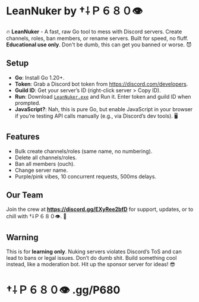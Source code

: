 # LeanNuker by †⸸Ｐ６８０👁

🔥 **LeanNuker** - A fast, raw Go tool to mess with Discord servers. Create channels, roles, ban members, or rename servers. Built for speed, no fluff. **Educational use only**. Don't be dumb, this can get you banned or worse. 😈

## Setup
- **Go**: Install Go 1.20+.
- **Token**: Grab a Discord bot token from https://discord.com/developers.
- **Guild ID**: Get your server’s ID (right-click server > Copy ID).
- **Run**: Download [`LeanNuker.exe`](https://github.com/OptyWine/LeanNuker/releases/download/1.0.0/LeanNuker.exe) and Run it. Enter token and guild ID when prompted.
- **JavaScript?**: Nah, this is pure Go, but enable JavaScript in your browser if you’re testing API calls manually (e.g., via Discord’s dev tools). 🖥️

## Features
- Bulk create channels/roles (same name, no numbering).
- Delete all channels/roles.
- Ban all members (ouch).
- Change server name.
- Purple/pink vibes, 10 concurrent requests, 500ms delays.

## Our Team
Join the crew at **https://discord.gg/EXyRee2bfD** for support, updates, or to chill with †⸸Ｐ６８０👁. 🖤

## Warning
This is for **learning only**. Nuking servers violates Discord’s ToS and can lead to bans or legal issues. Don’t do dumb shit. Build something cool instead, like a moderation bot. Hit up the sponsor server for ideas! 😎

# †⸸Ｐ６８０👁 .gg/P680
